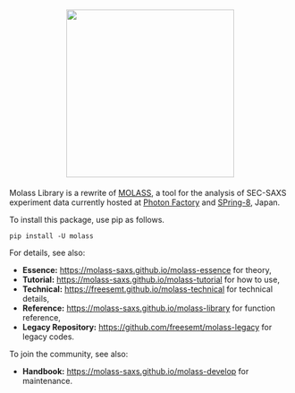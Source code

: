 <h1 align="center"><a href="https://molass-saxs.github.io/molass-library"><img src="docs/_static/molass-title.png" width="300"></a></h1>

Molass Library is a rewrite of [MOLASS](https://pfwww.kek.jp/saxs/MOLASSE.html), a tool for the analysis of SEC-SAXS experiment data currently hosted at [Photon Factory](https://www2.kek.jp/imss/pf/eng/) and [SPring-8](http://www.spring8.or.jp/en/), Japan.

To install this package, use pip as follows.

```
pip install -U molass
```

For details, see also:

- **Essence:** https://molass-saxs.github.io/molass-essence for theory,
- **Tutorial:** https://molass-saxs.github.io/molass-tutorial for how to use,
- **Technical:** https://freesemt.github.io/molass-technical for technical details,
- **Reference:** https://molass-saxs.github.io/molass-library for function reference,
- **Legacy Repository:** https://github.com/freesemt/molass-legacy for legacy codes.

To join the community, see also:

- **Handbook:** https://molass-saxs.github.io/molass-develop for maintenance.

<br>